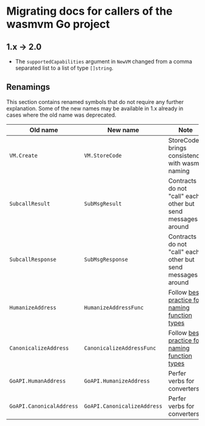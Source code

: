 # Migrating docs for callers of the wasmvm Go project

## 1.x -> 2.0

- The `supportedCapabilities` argument in `NewVM` changed from a comma separated
  list to a list of type `[]string`.

## Renamings

This section contains renamed symbols that do not require any further
explanation. Some of the new names may be available in 1.x already in cases
where the old name was deprecated.

| Old name                 | New name                    | Note                                                        |
| ------------------------ | --------------------------- | ----------------------------------------------------------- |
| `VM.Create`              | `VM.StoreCode`              | StoreCode brings consistency with wasmd naming              |
| `SubcallResult`          | `SubMsgResult`              | Contracts do not "call" each other but send messages around |
| `SubcallResponse`        | `SubMsgResponse`            | Contracts do not "call" each other but send messages around |
| `HumanizeAddress`        | `HumanizeAddressFunc`       | Follow [best practice for naming function types][ft]        |
| `CanonicalizeAddress`    | `CanonicalizeAddressFunc`   | Follow [best practice for naming function types][ft]        |
| `GoAPI.HumanAddress`     | `GoAPI.HumanizeAddress`     | Perfer verbs for converters                                 |
| `GoAPI.CanonicalAddress` | `GoAPI.CanonicalizeAddress` | Perfer verbs for converters                                 |

[ft]: https://stackoverflow.com/a/60073310
